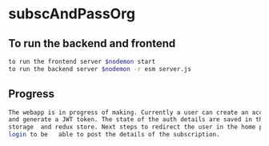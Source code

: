 # subscAndPassOrg

## To run the backend and frontend

```sh
to run the frontend server $nodemon start
to run the backend server $nodemon -r esm server.js
```

## Progress

```sh
The webapp is in progress of making. Currently a user can create an account
and generate a JWT token. The state of the auth details are saved in the local
storage  and redux store. Next steps to redirect the user in the home page after
login to be   able to post the details of the subscription.
```
